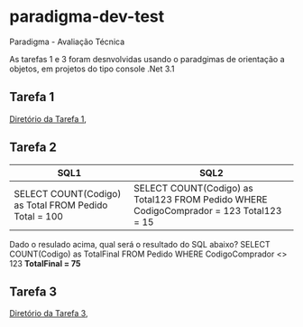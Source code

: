 # paradigma-dev-test
Paradigma - Avaliação Técnica

As tarefas 1 e 3 foram desnvolvidas usando o paradgimas de orientação a objetos, em projetos do tipo console .Net 3.1
## Tarefa 1
[Diretório da Tarefa 1](https://github.com/JhonPreuss/paradigma-dev-test/tree/main/ParadigmaTarefa1), 
## Tarefa 2
|SQL1                          |SQL2                         |
|-------------------------------|-----------------------------|
|SELECT COUNT(Codigo) as Total FROM Pedido Total = 100 |SELECT COUNT(Codigo) as Total123 FROM Pedido WHERE CodigoComprador = 123 Total123 = 15|

Dado o resulado acima, qual será o resultado do SQL abaixo?
SELECT COUNT(Codigo) as TotalFinal FROM Pedido WHERE CodigoComprador <> 123
**TotalFinal = 75**

## Tarefa 3
[Diretório da Tarefa 3](https://github.com/JhonPreuss/paradigma-dev-test/tree/main/ParadigmaTarefa3), 
